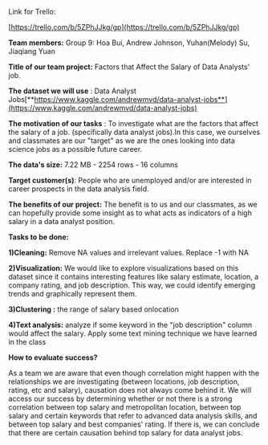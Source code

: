 Link for Trello:

[https://trello.com/b/5ZPhJJkg/gp](https://trello.com/b/5ZPhJJkg/gp)

**Team members:** Group 9: Hoa Bui, Andrew Johnson, Yuhan(Melody) Su, Jiaqiang Yuan

**Title of our team project:** Factors that Affect the Salary of Data Analysts&#39; job.

**The dataset we will use** : Data Analyst Jobs[**https://www.kaggle.com/andrewmvd/data-analyst-jobs**](https://www.kaggle.com/andrewmvd/data-analyst-jobs)

**The motivation of our tasks** : To investigate what are the factors that affect the salary of a job. (specifically data analyst jobs).In this case, we ourselves and classmates are our &quot;target&quot; as we are the ones looking into data science jobs as a possible future career.

**The data&#39;s size:** 7.22 MB - 2254 rows - 16 columns

**Target customer(s)**: People who are unemployed and/or are interested in career prospects in the data analysis field.

**The benefits of our project:** The benefit is to us and our classmates, as we can hopefully provide some insight as to what acts as indicators of a high salary in a data analyst position.

**Tasks to be done:**

**1)Cleaning:** Remove NA values and irrelevant values. Replace -1 with NA

**2)Visualization:** We would like to explore visualizations based on this dataset since it contains interesting features like salary estimate, location, a company rating, and job description. This way, we could identify emerging trends and graphically represent them.

**3)Clustering :** the range of salary based onlocation

**4)Text analysis:** analyze if some keyword in the &quot;job description&quot; column would affect the salary. Apply some text mining technique we have learned in the class

**How to evaluate success?**

As a team we are aware that even though correlation might happen with the relationships we are investigating (between locations, job description, rating, etc and salary), causation does not always come behind it. We will access our success by determining whether or not there is a strong correlation between top salary and metropolitan location, between top salary and certain keywords that refer to advanced data analysis skills, and between top salary and best companies&#39; rating. If there is, we can conclude that there are certain causation behind top salary for data analyst jobs.
